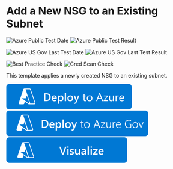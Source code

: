 # Add a New NSG to an Existing Subnet

![Azure Public Test Date](https://azurequickstartsservice.blob.core.windows.net/badges/201-nsg-add-to-existing-subnet/PublicLastTestDate.svg)
![Azure Public Test Result](https://azurequickstartsservice.blob.core.windows.net/badges/201-nsg-add-to-existing-subnet/PublicDeployment.svg)

![Azure US Gov Last Test Date](https://azurequickstartsservice.blob.core.windows.net/badges/201-nsg-add-to-existing-subnet/FairfaxLastTestDate.svg)
![Azure US Gov Last Test Result](https://azurequickstartsservice.blob.core.windows.net/badges/201-nsg-add-to-existing-subnet/FairfaxDeployment.svg)

![Best Practice Check](https://azurequickstartsservice.blob.core.windows.net/badges/201-nsg-add-to-existing-subnet/BestPracticeResult.svg)
![Cred Scan Check](https://azurequickstartsservice.blob.core.windows.net/badges/201-nsg-add-to-existing-subnet/CredScanResult.svg)

This template applies a newly created NSG to an existing subnet.

[![Deploy To Azure](https://raw.githubusercontent.com/Azure/azure-quickstart-templates/master/1-CONTRIBUTION-GUIDE/images/deploytoazure.svg?sanitize=true)](https://portal.azure.com/#create/Microsoft.Template/uri/https%3A%2F%2Fraw.githubusercontent.com%2FAzure%2Fazure-quickstart-templates%2Fmaster%2F201-nsg-add-to-existing-subnet%2Fazuredeploy.json)  
[![Deploy To Azure US Gov](https://raw.githubusercontent.com/Azure/azure-quickstart-templates/master/1-CONTRIBUTION-GUIDE/images/deploytoazuregov.svg?sanitize=true)](https://portal.azure.us/#create/Microsoft.Template/uri/https%3A%2F%2Fraw.githubusercontent.com%2FAzure%2Fazure-quickstart-templates%2Fmaster%2F201-nsg-add-to-existing-subnet%2Fazuredeploy.json) 
[![Visualize](https://raw.githubusercontent.com/Azure/azure-quickstart-templates/master/1-CONTRIBUTION-GUIDE/images/visualizebutton.svg?sanitize=true)](http://armviz.io/#/?load=https%3A%2F%2Fraw.githubusercontent.com%2FAzure%2Fazure-quickstart-templates%2Fmaster%2F201-nsg-add-to-existing-subnet%2Fazuredeploy.json)
